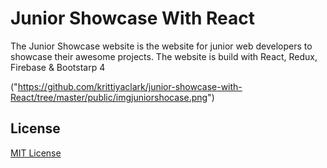 # Junior Showcase With React
The Junior Showcase website is the website for junior web developers to showcase their awesome projects. The website is build with React, Redux, Firebase & Bootstarp 4

("https://github.com/krittiyaclark/junior-showcase-with-React/tree/master/public/imgjuniorshocase.png")

## License

[MIT License](http://brenopolanski.mit-license.org/)
